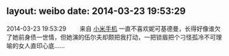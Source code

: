 layout: weibo
date: 2014-03-23 19:53:29
---
2014-03-23 19:53:29  &nbsp;&nbsp;&nbsp;&nbsp;&nbsp;&nbsp; 来自 <a href="http://app.weibo.com/t/feed/22zMnn" rel="nofollow">小米手机</a>
一直不喜欢妮可基德曼，长得好像谁欠了她前身债一世情，但她演的伍尔夫却颇把我打动，一把锁眉把个刁怪孤冷不可理喻的女人直印心底…… ​​​
